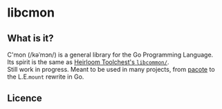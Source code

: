 # libcmon

## What is it?

C'mon (/kəˈmɔn/) is a general library for the Go Programming Language.  
Its spirit is the same as [Heirloom Toolchest's
``libcommon/``](https://github.com/Projeto-Pindorama/heirloom-ng/tree/master/libcommon).  
Still work in progress. Meant to be used in many projects, from
[pacote](https://github.com/Projeto-Pindorama/pacote) to the L.E.``mount``
rewrite in Go.

## Licence
